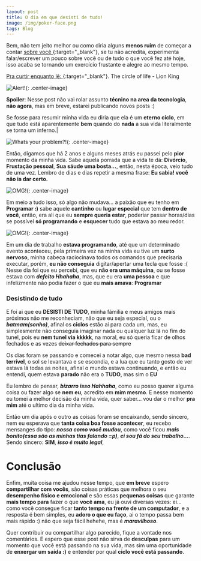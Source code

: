 ```yaml
---
layout: post
title: O dia em que desisti de tudo!
image: /img/poker-face.png
tags: Blog
---
```


Bem, não tem jeito melhor ou como diria alguns **menos ruim** de começar a contar [sobre você <span class="fa fa-external-link"></span>](/sobremim){:target="_blank"}, se tu não acredita,
experimenta falar/escrever um pouco sobre você ou de tudo o que você fez até hoje, isso acaba se tornando um exercício
frustante e alegre ao mesmo tempo. 

[<span class="fa fa-music"></span> Pra curtir enquanto lê: ](https://www.youtube.com/watch?v=rLIOLGTfbjI){:target="_blank"}. The circle of life - Lion King


![Alert!](https://media.giphy.com/media/Rhr6OQDIoUOtDCcxD2/giphy.gif){: .center-image}

**Spoiler**: Nesse post não vai rolar assunto **técnino na area da tecnologia**, **não agora**, mas em breve, estarei publicando novos posts :)

Se fosse para resumir minha vida eu diria que ela é um **eterno ciclo**, em que tudo está aparentemente **bem** quando do **nada** a sua vida literalmente se torna um inferno.| 

![Whats your problem?!](https://media.giphy.com/media/lMy6ejmADi6pd69qvW/giphy.gif){: .center-image}

Então, digamos que há 2 anos e alguns meses atrás eu passei pelo **pior** momento da minha vida. Sabe aquela porrada
que a vida te dá: **Divórcio**, **Frustação pessoal**, **Sua sáude uma bosta...**, então, nesta época, veio tudo de uma vez. Lembro de dias e dias repetir a mesma frase: **Eu sabia! você não ia dar certo.**

![OMG!](https://media.giphy.com/media/ZdCJ4G17h7lIsrYfLs/giphy.gif){: .center-image}

Em meio a tudo isso, só algo não mudava... a paixão que eu tenho em **Programar :)** sabe aquele **cantinho** ou **lugar especial** que tem **dentro de você**, então, era ali que eu **sempre queria estar**, poderiar passar horas/dias se possível **só programando** e **esquecer** tudo que estava ao meu redor. 

![OMG!](https://media.giphy.com/media/p4NLw3I4U0idi/giphy.gif){: .center-image}

Em um dia de trabalho **estava programando**, até que um determinado evento aconteceu, pela primeira vez na minha vida eu tive um **surto nervoso**, 
minha cabeça raciocinava todos os comandos que precisaria executar, porém, **eu não conseguia** digitar/apertar uma tecla que fosse :( Nesse dia
foi que eu percebi, que eu **não era uma máquina**, ou se fosse estava com ***defeito Hhahaha***, mas, que eu era **uma pessoa** e que infelizmente não podia fazer
o que eu **mais amava**: **Programar**

### Desistindo de tudo

E foi ai que eu **DESISTI DE TUDO**, minha fámilia e meus amigos mais próximos não me reconheciam, não que eu seja especial, ou o ***batmam(sonho)***, 
afinal os **ciclos** estão ai para cada um, mas, eu simplesmente não conseguia imaginar nada ou qualquer luz lá no fim do tunel, pois eu **nem tunel via kkkkk**,
na moral, eu só queria ficar de olhos fechados e as vezes ~~deixar fechados para sempre~~

Os dias foram se passando e comecei a notar algo, que mesmo nessa **bad terrível**, o sol se levantava e se escondia, e a lua que eu tanto gosto de ver estava lá todas as noites, afinal o mundo estava continuando, e então eu entendi, quem estava **parado** não era o **TUDO**, mas sim o **EU**

Eu lembro de pensar, ***bizarro isso Hahhaha***, como eu posso querer alguma coisa ou fazer algo se  **nem eu**, acredito em **mim mesmo**. E nesse momento eu tomei a melhor decisão da minha vida, quer saber... vou dar o melhor **pra mim** até o ultimo dia da minha vida.

Então um dia após o outro as coisas foram se encaixando, sendo sincero, nem eu esperava que **tanta coisa boa fosse acontecer**, eu recebo mensanges do tipo: ***nossa como você mudou***, como você ficou ***mais bonito(essa são as minhas tias falando =p)***, ***ei sou fã do seu trabalho...***. Sendo sincero: **SIM**, ***isso é muito legal***, 

# Conclusão 

Enfim, muita coisa me ajudou nesse tempo, que **em breve** espero **compartilhar com vocês**, são coisas práticas que melhora o seu **desempenho físico e emocional** e são essas **pequenas coisas** que garante **mais tempo para** fazer o que **você ama**, eu já ouvi diversas vezes: ei... como você consegue ficar **tanto tempo na frente de um computador**, e a resposta é bem simples, eu **adoro o que eu faço**, ai o tempo passa bem mais rápido :) não que seja fácil hehehe, mas é ***maravilhoso***.

Quer contribuir ou compartilhar algo parecido, fique a vontade nos comentários. E espero que esse post não sirva de **desculpas** para um momento que você está passando na sua vida, mas sim uma oportunidade de **enxergar um saída :)** e entender por qual **ciclo você está passando**. 

